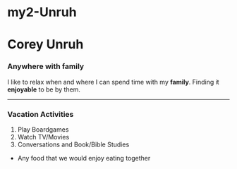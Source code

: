 # my2-Unruh
# Corey Unruh
### Anywhere with family

I like to relax when and where I can spend time with my **family**.
Finding it **enjoyable** to be by them.

***

### Vacation Activities
1. Play Boardgames
2. Watch TV/Movies
3. Conversations and Book/Bible Studies

* Any food that we would enjoy eating together


